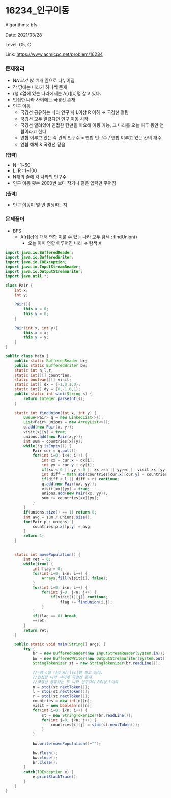 # 16234_인구이동

Algorithms: bfs

Date: 2021/03/28

Level: G5, ○

Link: https://www.acmicpc.net/problem/16234

### 문제정리

- N*N크기 땅. 1*1개 칸으로 나누어짐
- 각 땅에는 나라가 하나씩 존재
- r행 c열에 있는 나라에서는 A[r][c]명 살고 있다.
- 인접한 나라 사이에는 국경선 존재
- 인구 이동
    - 국경선 공유하는 나라 인구 차 L이상 R 이하 ⇒ 국경선 열림
    - 국경선 모두 열렸다면 인구 이동 시작
    - 국경선 열려있어 인접한 칸만을 이요해 이동 가능, 그 나라를 오늘 하루 동안 연합이라고 한다
    - 연합 이루고 있는 각 칸의 인구수 = 연합 인구수 / 연합 이루고 있는 칸의 개수
    - 연합 해체 & 국경선 닫음

**[입력]**

- N : 1~50
- L, R : 1~100
- N개의 줄에 각 나라의 인구수
- 인구 이동 횟수 2000번 보다 작거나 같은 입력만 주어짐

**[출력]**

- 인구 이동이 몇 번 발생하는지

### 문제풀이

- BFS
    - A[r][c]에 대해 연합 이룰 수 있는 나라 모두 탐색 : findUnion()
        - 오늘 이미 연합 이루어진 나라 ⇒ 탐색 X

```java
import java.io.BufferedReader;
import java.io.BufferedWriter;
import java.io.IOException;
import java.io.InputStreamReader;
import java.io.OutputStreamWriter;
import java.util.*;

class Pair {
	int x;
	int y;
	
	Pair(){
		this.x = 0;
		this.y = 0;
	}
	
	Pair(int x, int y){
		this.x = x;
		this.y = y;
	}
}

public class Main {
	public static BufferedReader br;
	public static BufferedWriter bw;
	static int n,l,r;
	static int[][] countries;
	static boolean[][] visit;
	static int[] dx = {-1,0,1,0};
	static int[] dy = {0,-1,0,1};
	public static int stoi(String s) {
		return Integer.parseInt(s);
	}
	
	static int findUnion(int x, int y) {
		Queue<Pair> q = new LinkedList<>();
		List<Pair> unions = new ArrayList<>();
		q.add(new Pair(x, y));
		visit[x][y] = true;
		unions.add(new Pair(x,y));
		int sum = countries[x][y];
		while(!q.isEmpty()) {
			Pair cur = q.poll();
			for(int i=0; i<4; i++) {
				int xx = cur.x + dx[i];
				int yy = cur.y + dy[i];
				if(xx < 0 || yy < 0 || xx >=n || yy>=n || visit[xx][yy]) continue;
				int diff = Math.abs(countries[cur.x][cur.y] - countries[xx][yy]);
				if(diff < l || diff > r) continue;
				q.add(new Pair(xx, yy));
				visit[xx][yy] = true;
				unions.add(new Pair(xx, yy));
				sum += countries[xx][yy];
			}
		}
		if(unions.size() == 1) return 0;
		int avg = sum / unions.size();
		for(Pair p : unions) {
			countries[p.x][p.y] = avg;
		}
		return 1;
	}

	
	static int movePopulation() {
		int ret = 0;
		while(true) {
			int flag = 0;
			for(int i=0; i<n; i++) {
				Arrays.fill(visit[i], false);
			}
			for(int i=0; i<n; i++) {
				for(int j=0; j<n; j++) {
					if(visit[i][j]) continue;
						flag += findUnion(i,j);
				}
			}
			if(flag == 0) break;
			++ret;
		}
		return ret;
	}

	public static void main(String[] args) {
		try {
			br = new BufferedReader(new InputStreamReader(System.in));
			bw = new BufferedWriter(new OutputStreamWriter(System.out));
			StringTokenizer st = new StringTokenizer(br.readLine());
			
			//r행 c열 나라 A[r][c]명 살고 있다.
			//인접한 나라 사이에 국경선 존재
			//국경선 공유하는 두 나라 인구차이 R이상 L이하 
			n = stoi(st.nextToken());
			l = stoi(st.nextToken());
			r = stoi(st.nextToken());
			countries = new int[n][n];
			visit = new boolean[n][n];
			for(int i=0; i<n; i++) {
				st = new StringTokenizer(br.readLine());
				for(int j=0; j<n; j++) {
					countries[i][j] = stoi(st.nextToken());
				}
			}
			
			bw.write(movePopulation()+"");
			
			bw.flush();
			bw.close();
			br.close();
		}
		catch(IOException e) {
			e.printStackTrace();
		}
	}
}
```